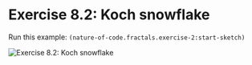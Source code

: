 # Exercise 8.2: Koch snowflake

Run this example: `(nature-of-code.fractals.exercise-2:start-sketch)`

![Exercise 8.2: Koch snowflake](https://raw.githubusercontent.com/mark-gerarts/nature-of-code/master/screenshots/Exercise%208.2%3A%20Koch%20snowflake.gif)